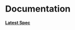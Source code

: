 # Documentation

#### [Latest Spec](https://transmute-industries.github.io/PROPOSAL-OpenPgpSignature2019/index)